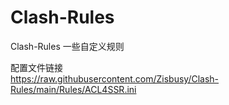 # Clash-Rules
Clash-Rules 一些自定义规则    

配置文件链接    
https://raw.githubusercontent.com/Zisbusy/Clash-Rules/main/Rules/ACL4SSR.ini      
